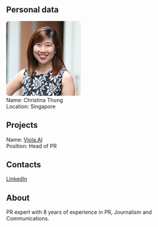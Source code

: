 ## Personal data
![christina thung photo](photo/christina_thung.png)  
Name:   Christina Thung  
Location: Singapore  
## Projects 
Name: [Viola.AI](../projects/viola_ai.md)  
Position: Head of PR  
## Contacts
[LinkedIn](https://www.linkedin.com/in/christina-thung-9467b963/)    
## About
PR expert with 8 years of experience in PR, Journalism and Communications.
